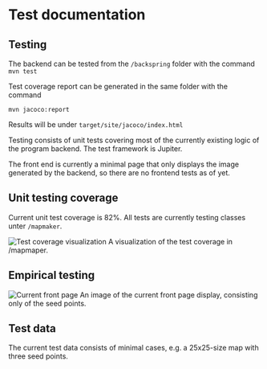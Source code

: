 # Test documentation
## Testing
The backend can be tested from the ```/backspring``` folder with the command
```mvn test```

Test coverage report can be generated in the same folder with the command

```mvn jacoco:report```

Results will be under ```target/site/jacoco/index.html```

Testing consists of unit tests covering most of the currently existing logic of the program backend. The test framework is Jupiter.

The front end is currently a minimal page that only displays the image generated by the backend, so there are no frontend tests as of yet.

## Unit testing coverage

Current unit test coverage is 82%. All tests are currently testing classes unter ```/mapmaker```.

![Test coverage visualization](coverage1.png)
A visualization of the test coverage in /mapmaper.

## Empirical testing

![Current front page](dots.png)
An image of the current front page display, consisting only of the seed points.

## Test data

The current test data consists of minimal cases, e.g. a 25x25-size map with three seed points. 
